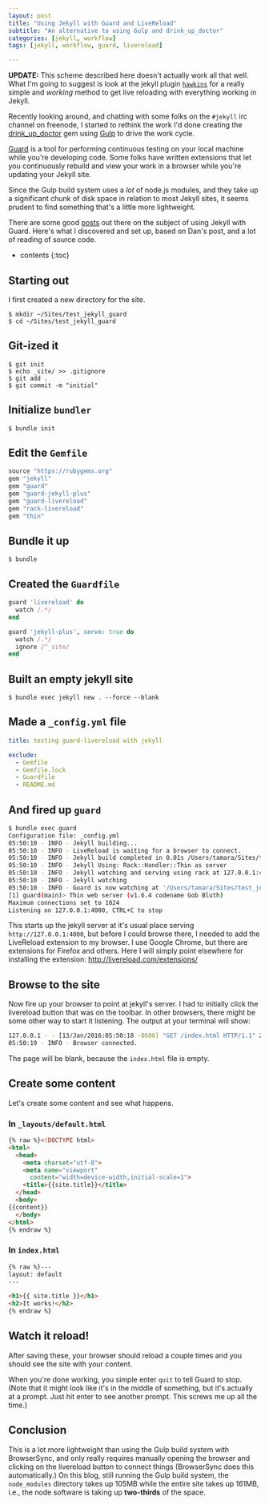 ```yaml
---
layout: post
title: "Using Jekyll with Guard and LiveReload"
subtitle: "An alternative to using Gulp and drink_up_doctor"
categories: [jekyll, workflow]
tags: [jekyll, workflow, guard, livereload]

---
```

**UPDATE:** This scheme described here doesn't actually work all that
well. What I'm going to suggest is look at the jekyll plugin
[`hawkins`](https://github.com/awood/hawkins) for a really simple and
*working* method to get live reloading with everything working in
Jekyll.

Recently looking around, and chatting with some folks on the `#jekyll`
irc channel on freenode, I started to rethink the work I'd done
creating the [drink_up_doctor] gem using [Gulp] to drive the work cycle.


[Gulp]: http://gulpjs.com "The streaming build system"
[drink_up_doctor]: https://github.com/tamouse/drink_up_doctor "Build a new jekyll site that is driven with gulp"
[Guard]: http://guardgem.org/ "Guard is a command line tool to easily handle events on file system modifications."

[Guard] is a tool for performing continuous testing on your local
machine while you're developing code. Some folks have written
extensions that let you continuously rebuild and view your work in a
browser while you're updating your Jekyll site.

Since the Gulp build system uses a *lot* of node.js modules, and they
take up a significant chunk of disk space in relation to most Jekyll
sites, it seems prudent to find something that's a little more
lightweight.

There are some good
[posts](http://dan.doezema.com/2014/01/setting-up-livereload-with-jekyll/)
out there on the subject of using Jekyll with Guard. Here's what I
discovered and set up, based on Dan's post, and a lot of reading of
source code.

* contents
{:toc}

## Starting out

I first created a new directory for the site.

    $ mkdir ~/Sites/test_jekyll_guard
    $ cd ~/Sites/test_jekyll_guard

## Git-ized it

    $ git init
    $ echo _site/ >> .gitignore
	$ git add .
    $ git commit -m "initial"

## Initialize `bundler`

    $ bundle init

## Edit the `Gemfile`

``` ruby
source "https://rubygems.org"
gem "jekyll"
gem "guard"
gem "guard-jekyll-plus"
gem "guard-livereload"
gem "rack-livereload"
gem "thin"
```

## Bundle it up

    $ bundle

## Created the `Guardfile`

``` ruby
guard 'livereload' do
  watch /.*/
end

guard 'jekyll-plus', serve: true do
  watch /.*/
  ignore /^_site/
end
```

## Built an empty jekyll site

    $ bundle exec jekyll new . --force --blank

## Made a `_config.yml` file

``` yaml
title: testing guard-livereload with jekyll

exclude:
  - Gemfile
  - Gemfile.lock
  - Guardfile
  - README.md
```

## And fired up `guard`

``` bash
$ bundle exec guard
Configuration file: _config.yml
05:50:10 - INFO - Jekyll building...
05:50:10 - INFO - LiveReload is waiting for a browser to connect.
05:50:10 - INFO - Jekyll build completed in 0.01s /Users/tamara/Sites/test_jekyll_guard → _site
05:50:10 - INFO - Jekyll Using: Rack::Handler::Thin as server
05:50:10 - INFO - Jekyll watching and serving using rack at 127.0.0.1:4000
05:50:10 - INFO - Jekyll watching
05:50:10 - INFO - Guard is now watching at '/Users/tamara/Sites/test_jekyll_guard'
[1] guard(main)> Thin web server (v1.6.4 codename Gob Bluth)
Maximum connections set to 1024
Listening on 127.0.0.1:4000, CTRL+C to stop
```

This starts up the jekyll server at it's usual place serving
`http://127.0.0.1:4000`, but before I could browse there, I needed to
add the LiveReload extension to my browser. I use Google Chrome, but
there are extensions for Firefox and others. Here I will simply point
elsewhere for installing the extension:
<http://livereload.com/extensions/>

## Browse to the site

Now fire up your browser to point at jekyll's server. I had to
initially click the livereload button that was on the toolbar. In
other browsers, there might be some other way to start it
listening. The output at your terminal will show:

``` bash
127.0.0.1 - - [13/Jan/2016:05:50:18 -0600] "GET /index.html HTTP/1.1" 200 - 0.0019
05:50:19 - INFO - Browser connected.

```

The page will be blank, because the `index.html` file is empty.

## Create some content

Let's create some content and see what happens.

### In `_layouts/default.html`


``` html
{% raw %}<!DOCTYPE html>
<html>
  <head>
    <meta charset="utf-8">
    <meta name="viewport"
	  content="width=device-width,initial-scale=1">
    <title>{{site.title}}</title>
  </head>
  <body>
{{content}}
  </body>
</html>
{% endraw %}
```


### In `index.html`

``` html
{% raw %}---
layout: default
---

<h1>{{ site.title }}</h1>
<h2>It works!</h2>
{% endraw %}
```

## Watch it reload!

After saving these, your browser should reload a couple times and you
should see the site with your content.

When you're done working, you simple enter `quit` to tell Guard to
stop. (Note that it might look like it's in the middle of something,
but it's actually at a prompt. Just hit enter to see another
prompt. This screws me up all the time.)

## Conclusion

This is a lot more lightweight than using the Gulp build system with
BrowserSync, and only really requires manually opening the browser and
clicking on the livereload button to connect things (BrowserSync does
this automatically.) On this blog, still running the Gulp build
system, the `node_modules` directory takes up 105MB while the entire
site takes up 161MB, i.e., the node software is taking up
**two-thirds** of the space.
